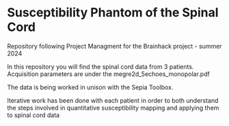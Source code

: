 # Susceptibility Phantom of the Spinal Cord
Repository following Project Managment for the Brainhack project - summer 2024

In this repository you will find the spinal cord data from 3 patients.
Acquisition parameters are under the megre2d_5echoes_monopolar.pdf

The data is being worked in unison with the Sepia Toolbox.

Iterative work has been done with each patient in order to both 
understand the steps involved in quantitative susceptibility mapping and 
applying them to spinal cord data

